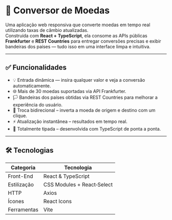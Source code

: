 # 💱 Conversor de Moedas

Uma aplicação web responsiva que converte moedas em tempo real utilizando taxas de câmbio atualizadas.  
Construída com **React + TypeScript**, ela consome as APIs públicas **Frankfurter** e **REST Countries** para entregar conversões precisas e exibir bandeiras dos países — tudo isso em uma interface limpa e intuitiva.

---

## ✅ Funcionalidades

- 💡 Entrada dinâmica — insira qualquer valor e veja a conversão automaticamente.
- 🌐 Mais de 30 moedas suportadas via API Frankfurter.
- 🏳️ Bandeiras dos países obtidas via REST Countries para melhorar a experiência do usuário.
- 🔄 Troca bidirecional – inverta a moeda de origem e destino com um clique.
- ⚡ Atualização instantânea – resultados em tempo real.
- 🧠 Totalmente tipada – desenvolvida com TypeScript de ponta a ponta.

---

## 🛠 Tecnologias

| Categoria     | Tecnologia                    |
|--------------|-------------------------------|
| Front-End     | React & TypeScript         |
| Estilização   | CSS Modules + React‑Select    |
| HTTP          | Axios                         |
| Ícones        | React Icons       |
| Ferramentas   | Vite        |

